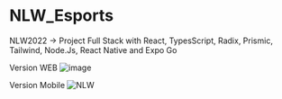 # NLW_Esports
NLW2022 -> Project Full Stack with React, TypesScript, Radix, Prismic, Tailwind, Node.Js, React Native and Expo Go

Version WEB 
![image](https://user-images.githubusercontent.com/81241546/194619242-ab240e06-800e-45cc-b48a-b7c1ceb0627b.png)

Version Mobile 
![NLW](https://user-images.githubusercontent.com/81241546/194670370-6b7d230f-bbc1-4fc2-942b-5717613a7bf8.png)
